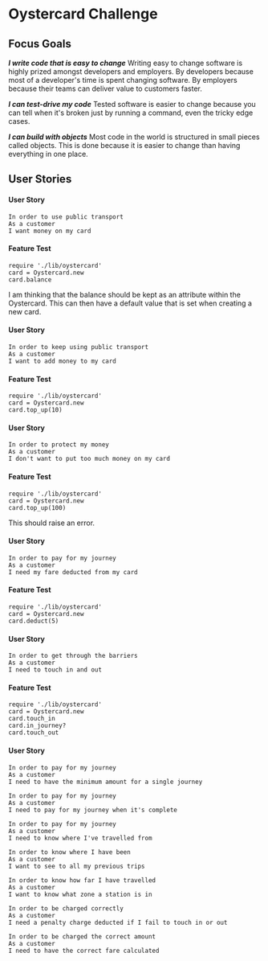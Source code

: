 # Oystercard Challenge #

## Focus Goals ##

__*I write code that is easy to change*__
Writing easy to change software is highly prized amongst developers and employers. By developers because most of a developer's time is spent changing software. By employers because their teams can deliver value to customers faster.

__*I can test-drive my code*__
Tested software is easier to change because you can tell when it's broken just by running a command, even the tricky edge cases.

__*I can build with objects*__
Most code in the world is structured in small pieces called objects. This is done because it is easier to change than having everything in one place.

## User Stories ##

#### User Story ####
```
In order to use public transport
As a customer
I want money on my card
```

#### Feature Test ####
```
require './lib/oystercard'
card = Oystercard.new
card.balance
```

I am thinking that the balance should be kept as an attribute within the Oystercard. This can then have a default value that is set when creating a new card.

#### User Story ####
```
In order to keep using public transport
As a customer
I want to add money to my card
```

#### Feature Test ####
```
require './lib/oystercard'
card = Oystercard.new
card.top_up(10)
```

#### User Story ####
```
In order to protect my money
As a customer
I don't want to put too much money on my card
```

#### Feature Test ####
```
require './lib/oystercard'
card = Oystercard.new
card.top_up(100)
```

This should raise an error.

#### User Story ####
```
In order to pay for my journey
As a customer
I need my fare deducted from my card
```

#### Feature Test ####
```
require './lib/oystercard'
card = Oystercard.new
card.deduct(5)
```

#### User Story ####
```
In order to get through the barriers
As a customer
I need to touch in and out
```

#### Feature Test ####
```
require './lib/oystercard'
card = Oystercard.new
card.touch_in
card.in_journey?
card.touch_out
```

#### User Story ####
```
In order to pay for my journey
As a customer
I need to have the minimum amount for a single journey

In order to pay for my journey
As a customer
I need to pay for my journey when it's complete

In order to pay for my journey
As a customer
I need to know where I've travelled from

In order to know where I have been
As a customer
I want to see to all my previous trips

In order to know how far I have travelled
As a customer
I want to know what zone a station is in

In order to be charged correctly
As a customer
I need a penalty charge deducted if I fail to touch in or out

In order to be charged the correct amount
As a customer
I need to have the correct fare calculated
```

